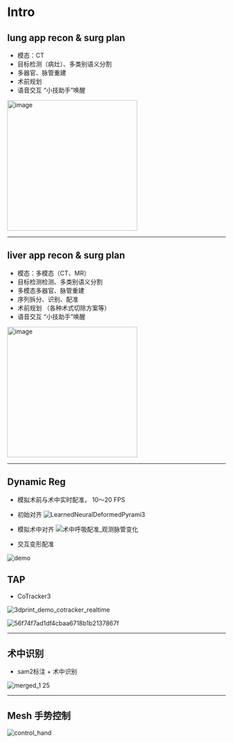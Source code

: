 # Intro
## lung app recon & surg plan
- 模态：CT
- 目标检测（病灶）、多类别语义分割
- 多器官、脉管重建
- 术前规划
- 语音交互 “小技助手”唤醒
<img width="300" height="300" alt="image" src="https://github.com/user-attachments/assets/8e834afd-48f7-4a97-901c-1524b8209274" />

---

## liver app recon & surg plan
- 模态：多模态（CT、MR）
- 目标检测检测、多类别语义分割
- 多模态多器官、脉管重建
- 序列拆分、识别、配准
- 术前规划 （各种术式切除方案等）
- 语音交互 “小技助手”唤醒
<img width="300" height="300" alt="image" src="https://github.com/user-attachments/assets/6b989895-ae01-4479-b8f2-acf1b3fb7a75" />

---

## Dynamic Reg
- 模拟术前与术中实时配准， 10～20 FPS
- 初始对齐
![LearnedNeuralDeformedPyrami3](https://github.com/user-attachments/assets/8f2dcaf8-e32f-4984-90f3-be8915bb4c2e)
- 模拟术中对齐
![术中呼吸配准_观测脉管变化](https://github.com/user-attachments/assets/a892c5be-5547-4b87-a62f-f698b59fdb83)

- 交互变形配准

![demo](https://github.com/user-attachments/assets/01696987-7f15-4f81-adb4-c644a882e57a)


## TAP
- CoTracker3

![3dprint_demo_cotracker_realtime](https://github.com/user-attachments/assets/221c0b88-012f-432c-b3af-d40cfc760ddf)

![56f74f7ad1df4cbaa6718b1b2137867f](https://github.com/user-attachments/assets/7f7137af-7ad2-482b-9d4a-f97f79ddfc83)




---
## 术中识别
- sam2标注 + 术中识别
  
![merged_1 25](https://github.com/user-attachments/assets/af31eba1-b081-4bc3-a390-e36f4451070a)

---
## Mesh 手势控制
![control_hand](https://github.com/user-attachments/assets/1a14303b-2894-48ed-96ea-9924a2f86053)

